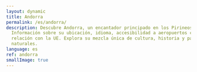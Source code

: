 ```yaml
---
layout: dynamic
title: Andorra
permalink: /es/andorra/
description: Descubre Andorra, un encantador principado en los Pirineos.
  Información sobre su ubicación, idioma, accesibilidad a aeropuertos cercanos y
  relación con la UE. Explora su mezcla única de cultura, historia y paisajes
  naturales.
language: es
ref: andorra
smallImage: true
---
```

